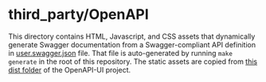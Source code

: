 # third_party/OpenAPI

This directory contains HTML, Javascript, and CSS assets that dynamically generate Swagger documentation from a Swagger-compliant API definition in [user.swagger.json](./user.swagger.json) file. That file is auto-generated by running `make generate` in the root of this repository. The static assets are copied from [this dist folder](https://github.com/swagger-api/swagger-ui/tree/master/dist) of the OpenAPI-UI project.
